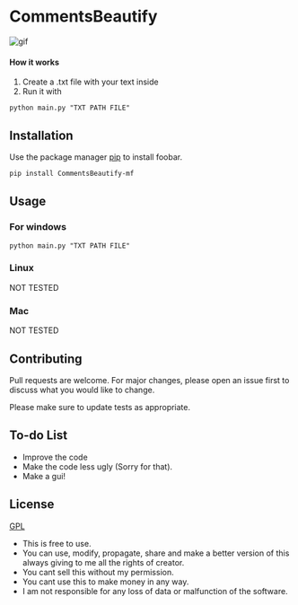 # CommentsBeautify

![gif](https://i.gyazo.com/9e1b437f64907e9f63e18894c47a3998.gif)

#### How it works

1. Create a .txt file with your text inside
2. Run it with

```
python main.py "TXT PATH FILE"
```                                              

## Installation

Use the package manager [pip](https://pip.pypa.io/en/stable/) to install foobar.

```bash
pip install CommentsBeautify-mf
```

## Usage

### For windows
```
python main.py "TXT PATH FILE"
```   

### Linux
NOT TESTED

### Mac
NOT TESTED

## Contributing
Pull requests are welcome. For major changes, please open an issue first to discuss what you would like to change.

Please make sure to update tests as appropriate.

## To-do List

* Improve the code
* Make the code less ugly (Sorry for that).
* Make a gui!

## License
[GPL](https://choosealicense.com/licenses/gpl-3.0/)

* This is free to use.                                               
* You can use, modify, propagate, share and make a better version of this always giving to me all the rights of creator.                
* You cant sell this without my permission.
* You cant use this to make money in any way.
* I am not responsible for any loss of data or malfunction of the software. 
